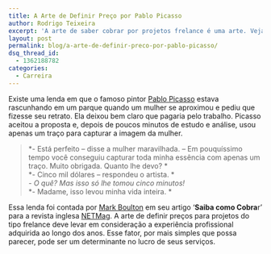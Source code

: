 ```yaml
---
title: A Arte de Definir Preço por Pablo Picasso
author: Rodrigo Teixeira
excerpt: 'A arte de saber cobrar por projetos frelance é uma arte. Veja como Pablo Picasso encarava essa tipo de situação. '
layout: post
permalink: blog/a-arte-de-definir-preco-por-pablo-picasso/
dsq_thread_id:
  - 1362188782
categories:
  - Carreira
---
```

Existe uma lenda em que o famoso pintor <a href="http://pt.wikipedia.org/wiki/Pablo_picasso" target="_blank">Pablo Picasso</a> estava rascunhando em um parque quando um mulher se aproximou e pediu que fizesse seu retrato. Ela deixou bem claro que pagaria pelo trabalho. Picasso aceitou a proposta e, depois de poucos minutos de estudo e análise, usou apenas um traço para capturar a imagem da mulher.

> *- Está perfeito &#8211; disse a mulher maravilhada. &#8211; Em pouquíssimo tempo você conseguiu capturar toda minha essência com apenas um traço. Muito obrigada. Quanto lhe devo? *  
> *- Cinco mil dólares &#8211; respondeu o artista. *  
> *- O quê? Mas isso só lhe tomou cinco minutos!*  
> *- Madame, isso levou minha vida inteira. *

Essa lenda foi contada por <a href="http://www.markboulton.co.uk/" target="_blank">Mark Boulton</a> em seu artigo ‘**Saiba como Cobra**r’ para a revista inglesa [NETMag][1]. A arte de definir preços para projetos do tipo frelance deve levar em consideração a experiência profissional adquirida ao longo dos anos. Esse fator, por mais simples que possa parecer, pode ser um determinante no lucro de seus serviços.

 [1]: http://www.netmag.co.uk/